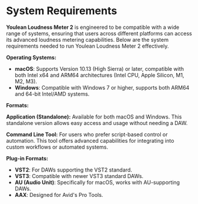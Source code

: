 # System Requirements

**Youlean Loudness Meter 2** is engineered to be compatible with a wide range of systems, ensuring that users across different platforms can access its advanced loudness metering capabilities. Below are the system requirements needed to run Youlean Loudness Meter 2 effectively.

**Operating Systems:**

* **macOS**: Supports Version 10.13 (High Sierra) or later, compatible with both Intel x64 and ARM64 architectures (Intel CPU, Apple Silicon, M1, M2, M3).
* **Windows**: Compatible with Windows 7 or higher, supports both ARM64 and 64-bit Intel/AMD systems.

**Formats:**&#x20;

**Application (Standalone):** Available for both macOS and Windows. This standalone version allows easy access and usage without needing a DAW.

**Command Line Tool:** For users who prefer script-based control or automation. This tool offers advanced capabilities for integrating into custom workflows or automated systems.

**Plug-in Formats:**

* **VST2**: For DAWs supporting the VST2 standard.
* **VST3**: Compatible with newer VST3 standard DAWs.
* **AU (Audio Unit)**: Specifically for macOS, works with AU-supporting DAWs.
* **AAX**: Designed for Avid's Pro Tools.
